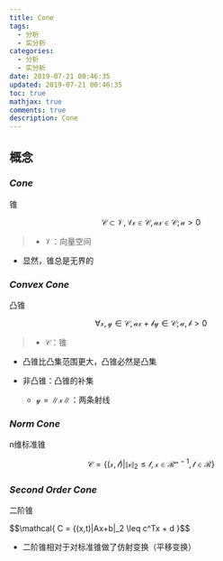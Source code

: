 ```yaml
---
title: Cone
tags:
  - 分析
  - 实分析
categories:
  - 分析
  - 实分析
date: 2019-07-21 00:46:35
updated: 2019-07-21 00:46:35
toc: true
mathjax: true
comments: true
description: Cone
---
```


##	概念

###	*Cone*

锥

$$\mathcal{
C \subset V, \forall x \in C, ax \in C; a > 0
}$$

> - $\mathcal{V}$：向量空间

-	显然，锥总是无界的

###	*Convex Cone*

凸锥

$$\mathcal{
\forall x,y \in C, ax + by \in C; a,b > 0
}$$

> - $\mathcal{C}$：锥

-	凸锥比凸集范围更大，凸锥必然是凸集
-	非凸锥：凸锥的补集

	-	$\mathcal{y=\|x\|}$：两条射线

###	*Norm Cone*

n维标准锥

$$\mathcal{
C = \{(x,t)| \|x\|_2 \leq t, x \in R^{n-1}, t \in R\}
}$$

###	*Second Order Cone*

二阶锥

$$\mathcal{
C = {(x,t)\|Ax+b\|_2 \leq c^Tx + d
}$$

-	二阶锥相对于对标准锥做了仿射变换（平移变换）

